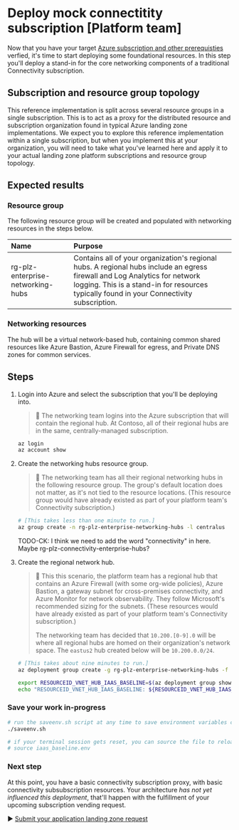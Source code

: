 # Deploy mock connectitity subscription [Platform team]

Now that you have your target [Azure subscription and other prerequisties](./01-prerequisites.md) verfied, it's time to start deploying some foundational resources. In this step you'll deploy a stand-in for the core networking components of a traditional Connectivity subscription.

## Subscription and resource group topology

This reference implementation is split across several resource groups in a single subscription. This is to act as a proxy for the distributed resource and subscription organization found in typical Azure landing zone implementations. We expect you to explore this reference implementation within a single subscription, but when you implement this at your organization, you will need to take what you've learned here and apply it to your actual landing zone platform subscriptions and resource group topology.

## Expected results

### Resource group

The following resource group will be created and populated with networking resources in the steps below.

| Name                              | Purpose                                   |
| :-------------------------------- | :---------------------------------------- |
| rg-plz-enterprise-networking-hubs | Contains all of your organization's regional hubs. A regional hubs include an egress firewall and Log Analytics for network logging. This is a stand-in for resources typically found in your Connectivity subscription. |

### Networking resources

The hub will be a virtual network-based hub, containing common shared resources like Azure Bastion, Azure Firewall for egress, and Private DNS zones for common services.

## Steps

1. Login into Azure and select the subscription that you'll be deploying into.

   > :book: The networking team logins into the Azure subscription that will contain the regional hub. At Contoso, all of their regional hubs are in the same, centrally-managed subscription.

   ```bash
   az login
   az account show
   ```

1. Create the networking hubs resource group.

   > :book: The networking team has all their regional networking hubs in the following resource group. The group's default location does not matter, as it's not tied to the resource locations. (This resource group would have already existed as part of your platform team's Connectivity subscription.)

   ```bash
   # [This takes less than one minute to run.]
   az group create -n rg-plz-enterprise-networking-hubs -l centralus
   ```

   TODO-CK: I think we need to add the word "connectivity" in here.  Maybe rg-plz-connectivity-enterprise-hubs?

1. Create the regional network hub.

   > :book: This this scenario, the platform team has a regional hub that contains an Azure Firewall (with some org-wide policies), Azure Bastion, a gateway subnet for cross-premises connectivity, and Azure Monitor for network observability. They follow Microsoft's recommended sizing for the subnets. (These resources would have already existed as part of your platform team's Connectivity subscription.)
   >
   > The networking team has decided that `10.200.[0-9].0` will be where all regional hubs are homed on their organization's network space. The `eastus2` hub created below will be `10.200.0.0/24`.

   ```bash
   # [This takes about nine minutes to run.]
   az deployment group create -g rg-plz-enterprise-networking-hubs -f platform-team/hub-default.bicep -p location=eastus2

   export RESOURCEID_VNET_HUB_IAAS_BASELINE=$(az deployment group show -g rg-plz-enterprise-networking-hubs -n hub-default --query properties.outputs.hubVnetId.value -o tsv)
   echo "RESOURCEID_VNET_HUB_IAAS_BASELINE: ${RESOURCEID_VNET_HUB_IAAS_BASELINE}"
   ```

### Save your work in-progress

```bash
# run the saveenv.sh script at any time to save environment variables created above to iaas_baseline.env
./saveenv.sh

# if your terminal session gets reset, you can source the file to reload the environment variables
# source iaas_baseline.env
```

### Next step

At this point, you have a basic connectivity subscription proxy, with basic connectivity subsubscription resources. Your architecture _has not yet influenced this deployment_, that'll happen with the fulfillment of your upcoming subscription vending request.

:arrow_forward: [Submit your application landing zone request](./03-subscription-vending-request.md)
